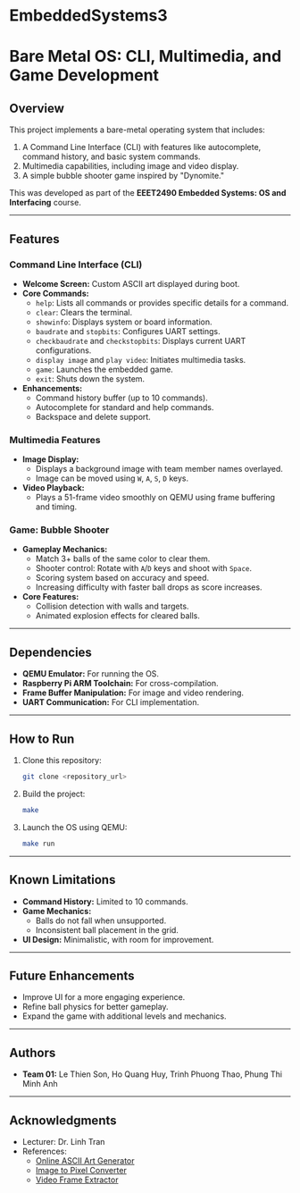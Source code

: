 # EmbeddedSystems3
# Bare Metal OS: CLI, Multimedia, and Game Development

## Overview
This project implements a bare-metal operating system that includes:
1. A Command Line Interface (CLI) with features like autocomplete, command history, and basic system commands.
2. Multimedia capabilities, including image and video display.
3. A simple bubble shooter game inspired by "Dynomite."

This was developed as part of the **EEET2490 Embedded Systems: OS and Interfacing** course.

---

## Features

### Command Line Interface (CLI)
- **Welcome Screen:** Custom ASCII art displayed during boot.
- **Core Commands:**
  - `help`: Lists all commands or provides specific details for a command.
  - `clear`: Clears the terminal.
  - `showinfo`: Displays system or board information.
  - `baudrate` and `stopbits`: Configures UART settings.
  - `checkbaudrate` and `checkstopbits`: Displays current UART configurations.
  - `display image` and `play video`: Initiates multimedia tasks.
  - `game`: Launches the embedded game.
  - `exit`: Shuts down the system.
- **Enhancements:**
  - Command history buffer (up to 10 commands).
  - Autocomplete for standard and help commands.
  - Backspace and delete support.

### Multimedia Features
- **Image Display:**
  - Displays a background image with team member names overlayed.
  - Image can be moved using `W`, `A`, `S`, `D` keys.
- **Video Playback:**
  - Plays a 51-frame video smoothly on QEMU using frame buffering and timing.

### Game: Bubble Shooter
- **Gameplay Mechanics:**
  - Match 3+ balls of the same color to clear them.
  - Shooter control: Rotate with `A`/`D` keys and shoot with `Space`.
  - Scoring system based on accuracy and speed.
  - Increasing difficulty with faster ball drops as score increases.
- **Core Features:**
  - Collision detection with walls and targets.
  - Animated explosion effects for cleared balls.

---

## Dependencies
- **QEMU Emulator:** For running the OS.
- **Raspberry Pi ARM Toolchain:** For cross-compilation.
- **Frame Buffer Manipulation:** For image and video rendering.
- **UART Communication:** For CLI implementation.

---

## How to Run
1. Clone this repository:
   ```bash
   git clone <repository_url>
   ```
2. Build the project:
   ```bash
   make
   ```
3. Launch the OS using QEMU:
   ```bash
   make run
   ```

---

## Known Limitations
- **Command History:** Limited to 10 commands.
- **Game Mechanics:**
  - Balls do not fall when unsupported.
  - Inconsistent ball placement in the grid.
- **UI Design:** Minimalistic, with room for improvement.

---

## Future Enhancements
- Improve UI for a more engaging experience.
- Refine ball physics for better gameplay.
- Expand the game with additional levels and mechanics.

---

## Authors
- **Team 01:** Le Thien Son, Ho Quang Huy, Trinh Phuong Thao, Phung Thi Minh Anh

---

## Acknowledgments
- Lecturer: Dr. Linh Tran
- References:
  - [Online ASCII Art Generator](https://onlinetools.com/ascii/convert-text-to-ascii-art)
  - [Image to Pixel Converter](https://javl.github.io/image2cpp/)
  - [Video Frame Extractor](https://www.onlineconverter.com/extract-image-from-video)
